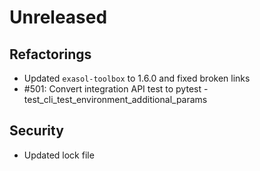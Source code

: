 # Unreleased

## Refactorings

 - Updated `exasol-toolbox` to 1.6.0 and fixed broken links
 - #501: Convert integration API test to pytest - test_cli_test_environment_additional_params

 ## Security

 - Updated lock file
